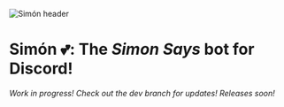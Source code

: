 
![Simón header](Artwork/simón-header.jpg "Simon header")
# **Simón 💕**: The *Simon Says* bot for Discord!

*Work in progress! Check out the dev branch for updates! Releases soon!*

